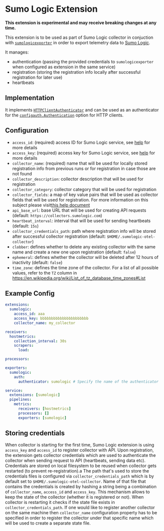 # Sumo Logic Extension

**This extension is experimental and may receive breaking changes at any time.**

This extension is to be used as part of Sumo Logic collector in conjuction with
[`sumologicexporter`][sumologicexporter] in order to export telemetry data to
[Sumo Logic][sumologic].

It manages:

* authentication (passing the provided credentials to `sumologicexporter`
  when configured as extension in the same service)
* registration (storing the registration info locally after successful registration
  for later use)
* heartbeats

[sumologicexporter]: ../../exporter/sumologicexporter/
[sumologic]: https://www.sumologic.com/

## Implementation

It implements [`HTTPClientAuthenticator`][httpclientauthenticator]
and can be used as an authenticator for the
[`configauth.Authentication`][configauth_authentication] option for HTTP clients.

[httpclientauthenticator]: https://github.com/open-telemetry/opentelemetry-collector/blob/2e84285efc665798d76773b9901727e8836e9d8f/config/configauth/clientauth.go#L34-L39
[configauth_authentication]: https://github.com/open-telemetry/opentelemetry-collector/blob/3f5c7180c51ed67a6f54158ede5e523822e9659e/config/configauth/configauth.go#L29-L33

## Configuration

* `access_id`: (required) access ID for Sumo Logic service, see
  [help][credentials_help] for more details
* `access_key`: (required) access key for Sumo Logic service, see
  [help][credentials_help] for more details
* `collector_name`: (required) name that will be used for locally stored
  registration info from previous runs or for registration in case those are not found
* `collector_description`: collector description that will be used for registration
* `collector_category`: collector category that will be used for registration
* `collector_fields`: a map of key value pairs that will be used as collector
  fields that will be used for registration.
  For more information on this subject please visit[this help document][fields_help]
* `api_base_url`: base URL that will be used for creating API requests
  (default: `https://collectors.sumologic.com`)
* `heartbeat_interval`: interval that will be used for sending heartbeats
  (default: `15s`)
* `collector_credentials_path`: path where registration info will be stored after
  successful collector registration (default: `$HOME/.sumologic-otel-collector`)
* `clobber`: defines whether to delete any existing collector with the same name
  and create a new one upon registration (default: `false`)
* `ephemeral`: defines whether the collector will be deleted after 12 hours
	of inactivity (default: `false`)
* `time_zone`: defines the time zone of the collector. For a list of all possible
  values, refer to the `TZ` column in
  https://en.wikipedia.org/wiki/List_of_tz_database_time_zones#List

[credentials_help]: https://help.sumologic.com/Manage/Security/Access-Keys
[fields_help]: https://help.sumologic.com/Manage/Fields

## Example Config

```yaml
extensions:
  sumologic:
    access_id: aaa
    access_key: bbbbbbbbbbbbbbbbbbbbbb
    collector_name: my_collector

receivers:
  hostmetrics:
    collection_interval: 30s
    scrapers:
      load:

processors:

exporters:
  sumologic:
    auth:
      authenticator: sumologic # Specify the name of the authenticator extension

service:
  extensions: [sumologic]
  pipelines:
    metrics:
      receivers: [hostmetrics]
      processors: []
      exporters: [sumologic]
```

## Storing credentials

When collector is starting for the first time, Sumo Logic extension is using `access_key` and `access_id`
to register collector with API.
Upon registration, the extension gets collector credentials which are used to authenticate the collector
when sending request to API (heartbeats, sending data etc).
Credentials are stored on local filesystem to be reused when collector gets restarted (to prevent re-registration).a
The path that's used to store the credentials files is configured via `collector_credentials_path` which is by default
set to `$HOME/.sumologic-otel-collector`.
Name of that file that contains the credentials is created by hashing a string being a combination of `collector_name`, `access_id` and `access_key`.
This mechanism allows to keep the state of the collector (whether it is registered or not).
When collector is restarting it checks if the state file exists in `collector_credentials_path`.
If one would like to register another collector on the same machine then `collector_name` configuration property
has to be specified in order to register the collector under that specific name which will be used to create
a separate state file.
